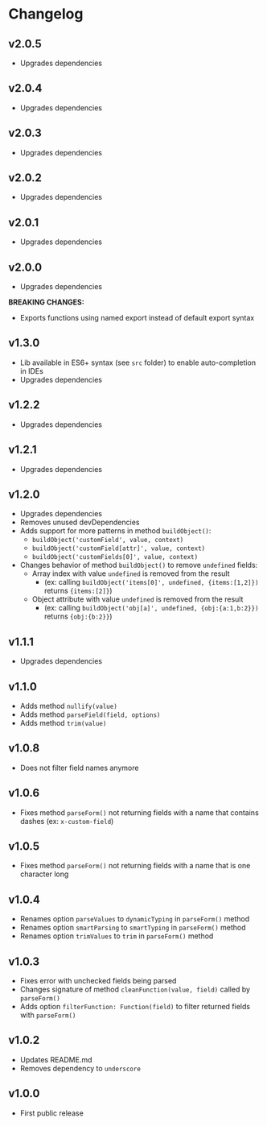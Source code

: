 # Changelog

## v2.0.5
- Upgrades dependencies

## v2.0.4
- Upgrades dependencies

## v2.0.3
- Upgrades dependencies

## v2.0.2
- Upgrades dependencies

## v2.0.1
- Upgrades dependencies

## v2.0.0
- Upgrades dependencies

**BREAKING CHANGES:**
- Exports functions using named export instead of default export syntax

## v1.3.0
- Lib available in ES6+ syntax (see `src` folder) to enable auto-completion in IDEs
- Upgrades dependencies

## v1.2.2
- Upgrades dependencies

## v1.2.1
- Upgrades dependencies

## v1.2.0
- Upgrades dependencies
- Removes unused devDependencies
- Adds support for more patterns in method `buildObject()`:
  - `buildObject('customField', value, context)`
  - `buildObject('customField[attr]', value, context)`
  - `buildObject('customFields[0]', value, context)`
- Changes behavior of method `buildObject()` to remove `undefined` fields:
  - Array index with value `undefined` is removed from the result
    - (ex: calling `buildObject('items[0]', undefined, {items:[1,2]})` returns `{items:[2]}`)
  - Object attribute with value `undefined` is removed from the result
    - (ex: calling `buildObject('obj[a]', undefined, {obj:{a:1,b:2}})` returns `{obj:{b:2}}`)

## v1.1.1
- Upgrades dependencies

## v1.1.0
- Adds method `nullify(value)`
- Adds method `parseField(field, options)`
- Adds method `trim(value)`

## v1.0.8
- Does not filter field names anymore

## v1.0.6
- Fixes method `parseForm()` not returning fields with a name that contains dashes (ex: `x-custom-field`)

## v1.0.5
- Fixes method `parseForm()` not returning fields with a name that is one character long

## v1.0.4
- Renames option `parseValues` to `dynamicTyping` in `parseForm()` method
- Renames option `smartParsing` to `smartTyping` in `parseForm()` method
- Renames option `trimValues` to `trim` in `parseForm()` method

## v1.0.3
- Fixes error with unchecked fields being parsed
- Changes signature of method `cleanFunction(value, field)` called by `parseForm()`
- Adds option `filterFunction: Function(field)` to filter returned fields with `parseForm()`

## v1.0.2
- Updates README.md
- Removes dependency to `underscore`

## v1.0.0
- First public release
